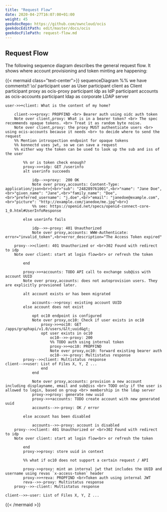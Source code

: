 ```yaml
---
title: "Request Flow"
date: 2020-04-27T16:07:00+01:00
weight: 45
geekdocRepo: https://github.com/owncloud/ocis
geekdocEditPath: edit/master/docs/ocis
geekdocFilePath: request-flow.md
---
```



## Request Flow

The following sequence diagram describes the general request flow. It shows where account provisioning and token minting are happening:

{{< mermaid class="text-center">}}
sequenceDiagram
    %% we have comments!! \o/
    participant user as User
    participant client as Client
    participant proxy as ocis-proxy
    participant idp as IdP
    participant accounts as ocis-accounts
    participant ldap as corporate LDAP server

    user->>+client: What is the content of my home?

        client->>+proxy: PROPFIND <br> Bearer auth using oidc auth token
        Note over client,proxy: What is in a bearer token? <br> The spec recommends opaque tokens. <br> Treat it as random byte noise.
        Note over client,proxy: the proxy MUST authenticate users <br> using ocis-accounts because it needs <br> to decide where to send the request
        %% Mention introspection endpoint for opaque tokens
        %% konnectd uses jwt, so we can save a request
        %% either way the token can be used to look up the sub and iss of the user

            %% or is token check enough?
            proxy->>+idp: GET /userinfo
            alt userinfo succeeds

                idp-->>proxy:  200 OK
                Note over proxy,accounts: Content-Type: application/json<br>{<br>"sub": "248289761001",<br>"name": "Jane Doe",<br>"given_name": "Jane",<br>"family_name": "Doe",<br>"preferred_username": "j.doe",<br>"email": "janedoe@example.com",<br>"picture": "http://example.com/janedoe/me.jpg"<br>}
                %% see: https://openid.net/specs/openid-connect-core-1_0.html#UserInfoResponse

            else userinfo fails

                idp-->>-proxy: 401 Unauthorized
                Note over proxy,accounts: WWW-Authenticate: error="invalid_token",<br>error_description="The Access Token expired"

        proxy-->>client: 401 Unauthorized or <br>302 Found with redirect to idp
        Note over client: start at login flow<br> or refresh the token

            end

            proxy->>+accounts: TODO API call to exchange sub@iss with account UUID
            Note over proxy,accounts: does not autoprovision users. They are explicitly provsioned later.

            alt account exists or has been migrated

                accounts-->>proxy: existing account UUID
            else account does not exist

                opt oc10 endpoint is configured
                Note over proxy,oc10: Check if user exists in oc10
                    proxy->>+oc10: GET /apps/graphapi/v1.0/users/&lt;uuid&gt;
                    opt user exists in oc10
                        oc10-->>-proxy: 200
                        %% TODO auth using internal token
                        proxy->>+oc10: PROPFIND
                        Note over proxy,oc10: forward existing bearer auth
                        oc10-->>-proxy: Multistatus response
            proxy-->>client: Multistatus response
    client-->>user: List of Files X, Y, Z ...
                    end
                end

                Note over proxy,accounts: provision a new account including displayname, email and sub@iss <br> TODO only if the user is allowed to login, based on group <br> membership in the ldap server
                proxy->>proxy: generate new uuid
                proxy->>+accounts: TODO create account with new generated uuid
                accounts-->>-proxy: OK / error

            else account has been disabled

                accounts-->>-proxy: account is disabled
        proxy-->>client: 401 Unauthorized or <br>302 Found with redirect to idp
        Note over client: start at login flow<br> or refresh the token

            end
            proxy->>proxy: store uuid in context

            %% what if oc10 does not support a certain request / API

            proxy->>proxy: mint an internal jwt that includes the UUID and username using revas `x-access-token` header
            proxy->>+reva: PROPFIND <br>Token auth using internal JWT
            reva-->>-proxy: Multistatus response
        proxy-->>-client: Multistatus response

    client-->>-user: List of Files X, Y, Z ...
{{< /mermaid >}}
